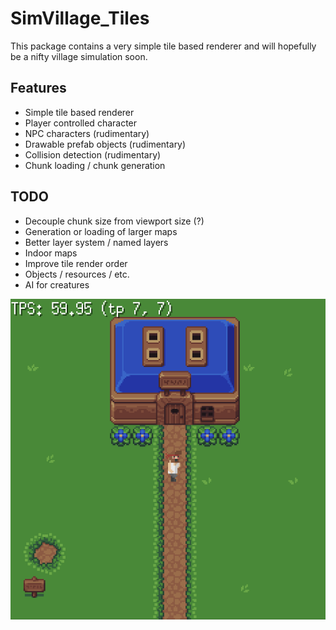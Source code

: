 # SimVillage_Tiles

This package contains a very simple tile based renderer and will hopefully be a nifty village simulation soon.

## Features

* Simple tile based renderer
* Player controlled character
* NPC characters (rudimentary)
* Drawable prefab objects (rudimentary)
* Collision detection (rudimentary)
* Chunk loading / chunk generation

## TODO

* Decouple chunk size from viewport size (?)
* Generation or loading of larger maps
* Better layer system / named layers
* Indoor maps
* Improve tile render order
* Objects / resources / etc.
* AI for creatures

![alt text](https://raw.githubusercontent.com/Flokey82/go_gens/master/simvillage_tiles/images/rgb.png "Screenshot!")
